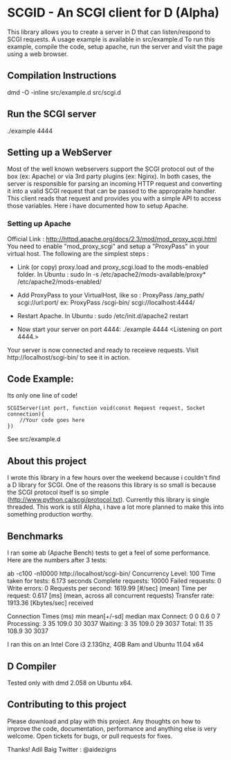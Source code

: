 # SCGID - An SCGI client for D (Alpha)
This library allows you to create a server in D that can listen/respond to SCGI requests. A usage example is available in src/example.d
To run this example, compile the code, setup apache, run the server and visit the page using a web browser.


## Compilation Instructions
dmd -O -inline src/example.d src/scgi.d

## Run the SCGI server
./example 4444

## Setting up a WebServer
Most of the well known webservers support the SCGI protocol out of the box (ex: Apache) or via 3rd party plugins (ex: Nginx). In both cases, the server is responsible for parsing an incoming HTTP request and converting it into a valid SCGI request that can be passed to the appropraite handler. This client reads that request and provides you with a simple API to access those variables. Here i have documented how to setup Apache.

### Setting up Apache
Official Link : http://httpd.apache.org/docs/2.3/mod/mod_proxy_scgi.html
You need to enable "mod_proxy_scgi" and setup a "ProxyPass" in your virtual host. The following are the simplest steps :

-	Link (or copy) proxy.load and proxy_scgi.load to the mods-enabled folder.
	In Ubuntu :	
		sudo ln -s /etc/apache2/mods-available/proxy* /etc/apache2/mods-enabled/
	
-	Add ProxyPass to your VirtualHost, like so :
	ProxyPass /any_path/ scgi://url:port/
	ex: 
		ProxyPass /scgi-bin/ scgi://localhost:4444/
	
- 	Restart Apache.
	In Ubuntu : 
		sudo /etc/init.d/apache2 restart
	
-	Now start your server on port 4444:
		./example 4444
		<Listening on port 4444.>

Your server is now connected and ready to receieve requests. Visit http://localhost/scgi-bin/ to see it in action.


## Code Example:
Its only one line of code!

	SCGIServer(int port, function void(const Request request, Socket connection){
		//Your code goes here
	})

See src/example.d


## About this project
I wrote this library in a few hours over the weekend because i couldn't find a D library for SCGI. One of the reasons this library is so small is because the SCGI protocol itself is so simple (http://www.python.ca/scgi/protocol.txt). Currently this library is single threaded.
This work is still Alpha, i have a lot more planned to make this into something production worthy.


## Benchmarks
I ran some ab (Apache Bench) tests to get a feel of some performance. Here are the numbers after 3 tests:

ab -c100 -n10000 http://localhost/scgi-bin/
Concurrency Level:      100
Time taken for tests:   6.173 seconds
Complete requests:      10000
Failed requests:        0
Write errors:           0
Requests per second:    1619.99 [#/sec] (mean)
Time per request:       0.617 [ms] (mean, across all concurrent requests)
Transfer rate:          1913.36 [Kbytes/sec] received

Connection Times (ms)
              min  mean[+/-sd] median   max
Connect:        0    0   0.6      0       7
Processing:     3   35 109.0     30    3037
Waiting:        3   35 109.0     29    3037
Total:         11   35 108.9     30    3037

I ran this on an Intel Core i3 2.13Ghz, 4GB Ram and Ubuntu 11.04 x64


## D Compiler
Tested only with dmd 2.058 on Ubuntu x64. 


## Contributing to this project
Please download and play with this project. Any thoughts on how to improve the code, documentation, performance and anything else is very welcome. 
Open tickets for bugs, or pull requests for fixes.


Thanks!
Adil Baig
Twitter : @aidezigns